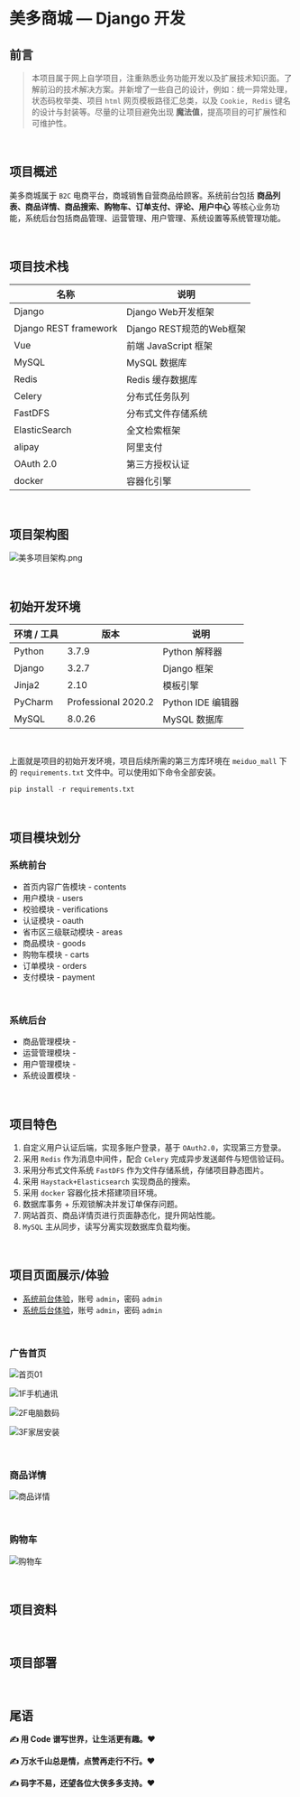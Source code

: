# 美多商城 — Django 开发

## 前言

> 本项目属于网上自学项目，注重熟悉业务功能开发以及扩展技术知识面。了解前沿的技术解决方案。并新增了一些自己的设计，例如：统一异常处理，状态码枚举类、项目 `html` 网页模板路径汇总类，以及 `Cookie, Redis` 键名的设计与封装等。尽量的让项目避免出现 **魔法值**，提高项目的可扩展性和可维护性。

<br/>

## 项目概述

美多商城属于 `B2C` 电商平台，商城销售自营商品给顾客。系统前台包括 **商品列表、商品详情、商品搜索、购物车、订单支付、评论、用户中心** 等核心业务功能，系统后台包括商品管理、运营管理、用户管理、系统设置等系统管理功能。

<br/>

## 项目技术栈

| 名称                  | 说明                     |
| --------------------- | ------------------------ |
| Django                | Django Web开发框架       |
| Django REST framework | Django REST规范的Web框架 |
| Vue                   | 前端 JavaScript 框架     |
| MySQL                 | MySQL 数据库             |
| Redis                 | Redis 缓存数据库         |
| Celery                | 分布式任务队列           |
| FastDFS               | 分布式文件存储系统       |
| ElasticSearch         | 全文检索框架             |
| alipay                | 阿里支付                 |
| OAuth 2.0             | 第三方授权认证           |
| docker                | 容器化引擎               |

<br/>

## 项目架构图

![美多项目架构.png](https://p3-juejin.byteimg.com/tos-cn-i-k3u1fbpfcp/bbe2fe3e0ff449df82fb3a7e1074dde0~tplv-k3u1fbpfcp-watermark.image?)

<br/>

## 初始开发环境

| 环境 / 工具 | 版本                | 说明              |
| ----------- | ------------------- | ----------------- |
| Python      | 3.7.9               | Python 解释器     |
| Django      | 3.2.7               | Django 框架       |
| Jinja2      | 2.10                | 模板引擎          |
| PyCharm     | Professional 2020.2 | Python IDE 编辑器 |
| MySQL       | 8.0.26              | MySQL 数据库      |

<br/>

上面就是项目的初始开发环境，项目后续所需的第三方库环境在 `meiduo_mall` 下的 `requirements.txt` 文件中。可以使用如下命令全部安装。

```python
pip install -r requirements.txt
```

<br/>

## 项目模块划分

### 系统前台

- 首页内容广告模块 - contents
- 用户模块 - users
- 校验模块 - verifications
- 认证模块 - oauth
- 省市区三级联动模块 - areas
- 商品模块 - goods
- 购物车模块 - carts
- 订单模块 - orders
- 支付模块 - payment

<br/>

### 系统后台

- 商品管理模块 - 
- 运营管理模块 - 
- 用户管理模块 - 
- 系统设置模块 - 

<br/>

## 项目特色

1. 自定义用户认证后端，实现多账户登录，基于 `OAuth2.0`，实现第三方登录。 
2. 采用 `Redis` 作为消息中间件，配合 `Celery` 完成异步发送邮件与短信验证码。 
3. 采用分布式文件系统 `FastDFS` 作为文件存储系统，存储项目静态图片。 
4. 采用 `Haystack+Elasticsearch` 实现商品的搜索。
5. 采用 `docker` 容器化技术搭建项目环境。 
6. 数据库事务 + 乐观锁解决并发订单保存问题。
7. 网站首页、商品详情页进行页面静态化，提升网站性能。
8. `MySQL` 主从同步，读写分离实现数据库负载均衡。

<br/>

## 项目页面展示/体验

- [系统前台体验](http://mp-meiduo-python.itheima.net/)，账号 `admin`，密码 `admin`
- [系统后台体验](http://mp-meiduo-python.itheima.net/static/dist/#/)，账号 `admin`，密码 `admin`

<br/>

### 广告首页

![首页01](https://p3-juejin.byteimg.com/tos-cn-i-k3u1fbpfcp/324af37cd81444429dc77b530edb8437~tplv-k3u1fbpfcp-watermark.image?)

![1F手机通讯](https://p6-juejin.byteimg.com/tos-cn-i-k3u1fbpfcp/3da6901d28a9466fbea4afbb83233239~tplv-k3u1fbpfcp-watermark.image?)


![2F电脑数码](https://p3-juejin.byteimg.com/tos-cn-i-k3u1fbpfcp/65be9037ddde4b0b9668a21e70f6c8a6~tplv-k3u1fbpfcp-watermark.image?)


![3F家居安装](https://p3-juejin.byteimg.com/tos-cn-i-k3u1fbpfcp/a9e80b465aa44276ae798188791ada0d~tplv-k3u1fbpfcp-watermark.image?)

<br/>

### 商品详情

![商品详情](https://p9-juejin.byteimg.com/tos-cn-i-k3u1fbpfcp/1e64a3b1e6264724961dcf4b4d20f3ce~tplv-k3u1fbpfcp-watermark.image?)

<br/>

### 购物车

![购物车](https://p1-juejin.byteimg.com/tos-cn-i-k3u1fbpfcp/3a493fde36e64b49ab5be6c99ef3d42f~tplv-k3u1fbpfcp-watermark.image?)

<br/>

## 项目资料

<br/>

## 项目部署

<br/>

## 尾语

**✍ 用  Code 谱写世界，让生活更有趣。❤️**

**✍ 万水千山总是情，点赞再走行不行。❤️**

**✍ 码字不易，还望各位大侠多多支持。❤️**